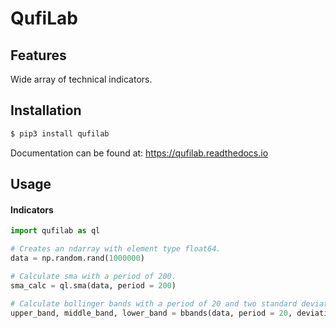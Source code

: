 # QufiLab

## Features
Wide array of technical indicators.
## Installation
```bash
$ pip3 install qufilab
```

Documentation can be found at: <https://qufilab.readthedocs.io>

## Usage
#### Indicators
```python
import qufilab as ql

# Creates an ndarray with element type float64.
data = np.random.rand(1000000)

# Calculate sma with a period of 200.
sma_calc = ql.sma(data, period = 200)

# Calculate bollinger bands with a period of 20 and two standard deviations from the mean.
upper_band, middle_band, lower_band = bbands(data, period = 20, deviation = 2)
```



